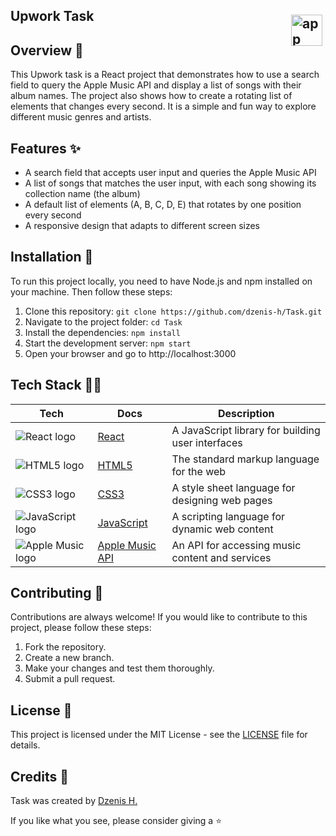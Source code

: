 ##

## <img src="https://image.winudf.com/v2/image/Y29tLmFwcGxlLmFuZHJvaWQubXVzaWNfaWNvbl8xNTI2NTAxNjYxXzAyNw/icon.png?w=170&fakeurl=1&type=.png" alt="app logo" style= "padding: 5px; padding-top: 10px; width:50px; height:50px; float: right;"> Upwork Task 

## Overview 📝

This Upwork task is a React project that demonstrates how to use a search field to query the Apple Music API and display a list of songs with their album names. The project also shows how to create a rotating list of elements that changes every second. It is a simple and fun way to explore different music genres and artists.

## Features ✨

- A search field that accepts user input and queries the Apple Music API
- A list of songs that matches the user input, with each song showing its collection name (the album)
- A default list of elements (A, B, C, D, E) that rotates by one position every second
- A responsive design that adapts to different screen sizes

## Installation 🔧

To run this project locally, you need to have Node.js and npm installed on your machine. Then follow these steps:

1. Clone this repository: `git clone https://github.com/dzenis-h/Task.git`
2. Navigate to the project folder: `cd Task`
3. Install the dependencies: `npm install`
4. Start the development server: `npm start`
5. Open your browser and go to http://localhost:3000

## Tech Stack 👨‍💻

| Tech | Docs | Description |
| --- | --- | --- |
| <img src="https://img.shields.io/badge/-React-61DAFB?logo=react&logoColor=white&style=for-the-badge" alt="React logo" style="display: block; margin: auto;"> | [React](https://reactjs.org/docs/getting-started.html) | A JavaScript library for building user interfaces |
| <img src="https://img.shields.io/badge/-HTML5-E34F26?logo=html5&logoColor=white&style=for-the-badge" alt="HTML5 logo" style="display: block; margin: auto;"> | [HTML5](https://developer.mozilla.org/en-US/docs/Web/Guide/HTML/HTML5) | The standard markup language for the web |
| <img src="https://img.shields.io/badge/-CSS3-1572B6?logo=css3&logoColor=white&style=for-the-badge" alt="CSS3 logo" style="display: block; margin: auto;"> | [CSS3](https://developer.mozilla.org/en-US/docs/Web/CSS) | A style sheet language for designing web pages |
| <img src="https://img.shields.io/badge/-JavaScript-F7DF1E?logo=javascript&logoColor=black&style=for-the-badge" alt="JavaScript logo" style="display: block; margin: auto;"> | [JavaScript](https://developer.mozilla.org/en-US/docs/Web/JavaScript) | A scripting language for dynamic web content |
| <img src="https://img.shields.io/badge/-Apple%20Music-FA243C?logo=apple-music&logoColor=white&style=for-the-badge" alt="Apple Music logo" style="display: block; margin: auto;"> | [Apple Music API](https://developer.apple.com/documentation/applemusicapi) | An API for accessing music content and services |

## Contributing 🙌

Contributions are always welcome! If you would like to contribute to this project, please follow these steps:

1. Fork the repository.
2. Create a new branch.
3. Make your changes and test them thoroughly.
4. Submit a pull request.

## License 📄

This project is licensed under the MIT License - see the [LICENSE](https://docs.google.com/document/d/11WK7tVoTFRMcWCuGZQCRWxEsDUEJ_6ArtfV-NjWcBCU/edit?usp=sharing) file for details.

## Credits 👏

Task was created by [Dzenis H.](https://www.dzenis.tech)

If you like what you see, please consider giving a ⭐️
